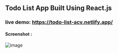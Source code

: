 ## Todo List App Built Using React.js
### live demo: https://todo-list-acv.netlify.app/
#### Screenshot :
![image](https://github.com/arjuncvinod/todolist-react/assets/68469520/fd02db38-369f-462b-9315-da8576666539)
